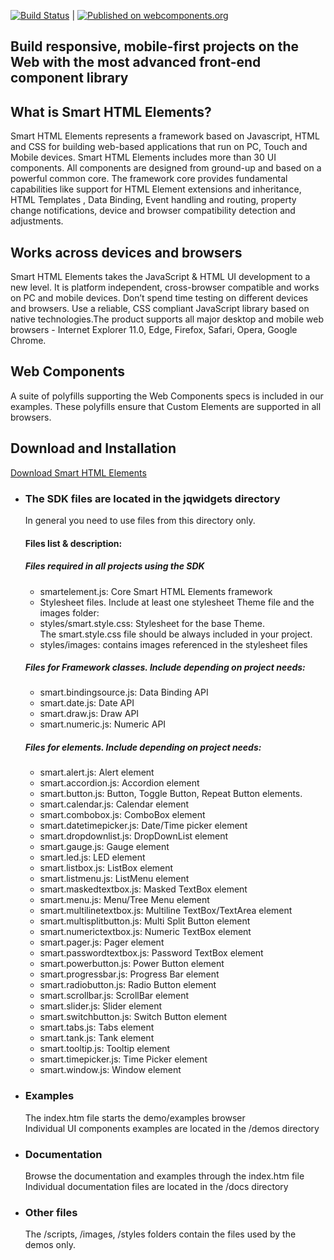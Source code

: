 [![Build Status](https://travis-ci.org/HTMLElements/smarthtmlelements-core.svg?branch=master)](https://travis-ci.org/HTMLElements/smarthtmlelements-core) | [![Published on webcomponents.org](https://img.shields.io/badge/webcomponents.org-published-blue.svg)](https://www.webcomponents.org/collection/HTMLElements/smarthtmlelements-core)


Build responsive, mobile-first projects on the Web with the most advanced front-end component library
-----------------------------------------------------------------------------------------------------

What is Smart HTML Elements?
----------------------------

Smart HTML Elements represents a framework based on Javascript, HTML and CSS for building web-based applications that run on PC, Touch and Mobile devices. Smart HTML Elements includes more than 30 UI components. All components are designed from ground-up and based on a powerful common core. The framework core provides fundamental capabilities like support for HTML Element extensions and inheritance, HTML Templates , Data Binding, Event handling and routing, property change notifications, device and browser compatibility detection and adjustments.

Works across devices and browsers
---------------------------------

Smart HTML Elements takes the JavaScript & HTML UI development to a new level. It is platform independent, cross-browser compatible and works on PC and mobile devices. Don’t spend time testing on different devices and browsers. Use a reliable, CSS compliant JavaScript library based on native technologies.The product supports all major desktop and mobile web browsers - Internet Explorer 11.0, Edge, Firefox, Safari, Opera, Google Chrome.  
  

Web Components
--------------

A suite of polyfills supporting the Web Components specs is included in our examples. These polyfills ensure that Custom Elements are supported in all browsers.  
  

Download and Installation
-------------------------

[Download Smart HTML Elements](http://www.htmlelements.com/download/)

*   ### The SDK files are located in the jqwidgets directory
    
    In general you need to use files from this directory only.  
    
    #### Files list & description:
    
    ##### Files required in all projects using the SDK
    
    *   smartelement.js: Core Smart HTML Elements framework
    *   Stylesheet files. Include at least one stylesheet Theme file and the images folder:
    *   styles/smart.style.css: Stylesheet for the base Theme.  
        The smart.style.css file should be always included in your project.
    *   styles/images: contains images referenced in the stylesheet files
    
    ##### Files for Framework classes. Include depending on project needs:
    
    *   smart.bindingsource.js: Data Binding API
    *   smart.date.js: Date API
    *   smart.draw.js: Draw API
    *   smart.numeric.js: Numeric API
    
    ##### Files for elements. Include depending on project needs:
    
    *   smart.alert.js: Alert element
    *   smart.accordion.js: Accordion element
    *   smart.button.js: Button, Toggle Button, Repeat Button elements.
    *   smart.calendar.js: Calendar element
    *   smart.combobox.js: ComboBox element
    *   smart.datetimepicker.js: Date/Time picker element
    *   smart.dropdownlist.js: DropDownList element
    *   smart.gauge.js: Gauge element
    *   smart.led.js: LED element
    *   smart.listbox.js: ListBox element
    *   smart.listmenu.js: ListMenu element
    *   smart.maskedtextbox.js: Masked TextBox element
    *   smart.menu.js: Menu/Tree Menu element
    *   smart.multilinetextbox.js: Multiline TextBox/TextArea element
    *   smart.multisplitbutton.js: Multi Split Button element
    *   smart.numerictextbox.js: Numeric TextBox element
    *   smart.pager.js: Pager element
    *   smart.passwordtextbox.js: Password TextBox element
    *   smart.powerbutton.js: Power Button element
    *   smart.progressbar.js: Progress Bar element
    *   smart.radiobutton.js: Radio Button element
    *   smart.scrollbar.js: ScrollBar element
    *   smart.slider.js: Slider element
    *   smart.switchbutton.js: Switch Button element
    *   smart.tabs.js: Tabs element
    *   smart.tank.js: Tank element
    *   smart.tooltip.js: Tooltip element
    *   smart.timepicker.js: Time Picker element
    *   smart.window.js: Window element
*   ### Examples
    
    The index.htm file starts the demo/examples browser  
    Individual UI components examples are located in the /demos directory
*   ### Documentation
    
    Browse the documentation and examples through the index.htm file  
    Individual documentation files are located in the /docs directory
*   ### Other files
    
    The /scripts, /images, /styles folders contain the files used by the demos only.
    
   
